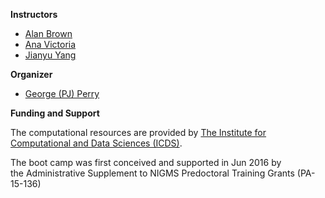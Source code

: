 
**Instructors**

* [Alan Brown][alan]
* [Ana Victoria][ana]
* [Jianyu Yang][jianyu]

[alan]: https://www.huck.psu.edu/people/alan-brown
[ana]: https://www.huck.psu.edu/people/ana-victoria-leon-apodaca
[jianyu]: https://www.huck.psu.edu/people/jianyu-yang

**Organizer**

* [George (PJ) Perry][pj]

[pj]: https://science.psu.edu/bio/people/ghp3

**Funding and Support**

The computational resources are provided by [The Institute for Computational and Data Sciences (ICDS)](https://www.icds.psu.edu/).

The boot camp was first conceived and supported in Jun 2016 by the Administrative Supplement to NIGMS Predoctoral Training Grants (PA-15-136)
